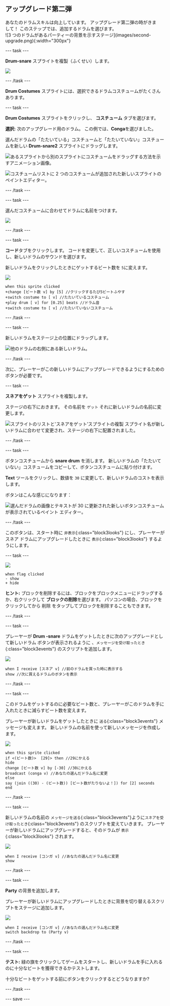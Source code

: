 ## アップグレード第二弾

<div style="display: flex; flex-wrap: wrap">
<div style="flex-basis: 200px; flex-grow: 1; margin-right: 15px;">
あなたのドラムスキルは向上しています。 アップグレード第二弾の時がきまして！ このステップでは、追加するドラムを選びます。
</div>
<div>
![3 つのドラムがあるパーティーの背景を示すステージ](images/second-upgrade.png){:width="300px"}
</div>
</div>

--- task ---

**Drum-snare** スプライトを複製（ふくせい）します。

![](images/duplicate-snare-drum.png)

--- /task ---

**Drum Costumes** スプライトには、選択できるドラムコスチュームがたくさんあります。

--- task ---

**Drum Costumes** スプライトをクリックし、 **コスチューム** タブを選びます。

**選択:** 次のアップグレード用のドラム。 この例では、**Conga**を選びました。

選んだドラムの「たたいている」コスチュームと「たたいていない」コスチュームを新しい **Drum-snare2** スプライトにドラッグします。

![あるスプライトから別のスプライトにコスチュームをドラッグする方法を示すアニメーション画像。](images/drag-costumes.gif)

![コスチュームリストに 2 つのコスチュームが追加された新しいスプライトのペイントエディター。](images/drum-3-costumes.png)

--- /task ---

--- task ---

選んだコスチュームに合わせてドラムに名前をつけます。

![](images/drum-3-named.png)

--- /task ---

--- task ---

**コード**タブをクリックします。 コードを変更して、正しいコスチュームを使用し、新しいドラムのサウンドを選びます。

新しいドラムをクリックしたときにゲットするビート数を `5`に変えます。

![](images/drum-3-icon.png)

```blocks3
when this sprite clicked
+change [ビート数 v] by [5] //クリックするたび5ビートふやす
+switch costume to [ v] //たたいているコスチューム
+play drum [ v] for [0.25] beats //ドラム音
+switch costume to [ v] //たたいていないコスチューム
```

--- /task ---

--- task ---

新しいドラムをステージ上の位置にドラッグします。

![他のドラムの右側にある新しいドラム。](images/drum-3-positioned.png)

--- /task ---

次に、プレーヤーがこの新しいドラムにアップグレードできるようにするためのボタンが必要です。

--- task ---

**スネアをゲット** スプライトを複製します。

ステージの右下におきます。 その名前を `ゲット` それに新しいドラムの名前に変更します。

![スプライトのリストと'スネアをゲット’スプライトの複製 スプライト名が新しいドラムに合わせて変更され、ステージの右下に配置されました。](images/get-drum-3.png)

--- /task ---

--- task ---

ボタンコスチュームから **snare drum** を消します。 新しいドラムの「たたいていない」コスチュームをコピーして、ボタンコスチュームに貼り付けます。

**Text** ツールをクリックし、数値を `30` に変更して、新しいドラムのコストを表示します。

ボタンはこんな感じになります：

![選んだドラムの画像とテキストが 30 に更新された新しいボタンコスチュームが表示されているペイント エディター。](images/get-drum-copy.png)

--- /task ---


このボタンは、スタート時に `非表示`{:class="block3looks"} にし、プレーヤーがスネア ドラムにアップグレードしたときに `表示`{:class="block3looks"} するようにします。

--- task ---

![](images/get-drum-3-icon.png)

```blocks3
when flag clicked
- show
+ hide
```

**ヒント:** ブロックを削除するには、ブロックをブロックメニューにドラッグするか、右クリックして **ブロックの削除**を選びます。 パソコンの場合、ブロックをクリックしてから <kbd>削除</kbd> をタップしてブロックを削除することもできます。

--- /task ---

--- task ---

プレーヤーが **Drum -snare** ドラムをゲットしたときに次のアップグレードとして新しいドラム ボタンが表示されるように 、`メッセージを受け取ったとき`{:class="block3events"} のスクリプトを追加します。

![](images/get-drum-3-icon.png)

```blocks3
when I receive [スネア v] //前のドラムを買った時に表示する
show //次に買えるドラムのボタンを表示
```

--- /task ---

--- task ---

このドラムをゲットするのに必要なビート数と、プレーヤーがこのドラムを手に入れたときに減らすビート数を変えます。

プレーヤーが新しいドラムをゲットしたときに `送る`{:class="block3events"} メッセージも変えます。 新しいドラムの名前を使って新しいメッセージを作成します。

![](images/get-drum-3-icon.png)

```blocks3
when this sprite clicked
if <(ビート数)>  [29]> then //29にかえる
hide
change [ビート数 v] by [-30] //30にかえる
broadcast (conga v) //あなたの選んだドラム名に変更
else
say (join ((30) - (ビート数)) [ビート数がたりないよ！]) for [2] seconds
end
```

--- /task ---

--- task ---

新しいドラムの名前の `メッセージを送る`{:class="block3events"}ように`スネアを受け取ったとき`{:class="block3events"} のスクリプトを変えていきます。 プレーヤーが新しいドラムにアップグレードすると、そのドラムが `表示`{:class="block3looks"} されます。

![](images/drum-3-icon.png)

```blocks3
when I receive [コンガ v] //あなたの選んだドラム名に変更
show
```

--- /task ---

--- task ---

**Party** の背景を追加します。

プレーヤーが新しいドラムにアップグレードしたときに背景を切り替えるスクリプトをステージに追加します。

![](images/stage-icon.png)

```blocks3
when I receive [コンガ v] //あなたの選んだドラム名に変更
switch backdrop to (Party v)
```

--- /task ---

--- task ---

**テスト:** 緑の旗をクリックしてゲームをスタートし、新しいドラムを手に入れるのに十分なビートを獲得できるかテストします。

十分なビートをゲットする前にボタンをクリックするとどうなりますか?

--- /task ---

--- save ---
